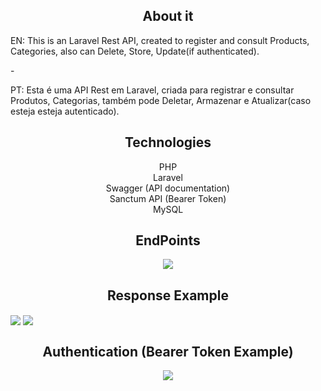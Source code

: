 <h2 align="center">About it</h2>
EN: This is an Laravel Rest API, created to register and consult Products, Categories, also can Delete, Store, Update(if authenticated).
<p>-</p>
PT: Esta é uma API Rest em Laravel, criada para registrar e consultar Produtos, Categorias, também pode Deletar, Armazenar e Atualizar(caso esteja esteja autenticado).

<h2 align="center">Technologies</h2>
<div style="display: inline_block;" align="center">
    PHP<br>
    Laravel<br>
    Swagger (API documentation)<br>
    Sanctum API (Bearer Token)<br>
    MySQL
</div>

<h2 align="center">EndPoints</h2>
<div style="display: inline_block;" align="center">
    <img align="center" src="https://user-images.githubusercontent.com/59860240/132143571-b9cfb50a-c7c5-4fbd-9176-792efce79490.png">
</div>

<h2 align="center">Response Example</h2>
<img align="center" src="https://user-images.githubusercontent.com/59860240/132143619-9457bc5c-2adb-4d0f-8cb4-8ca940d23b2c.png">
<img align="center" src="https://user-images.githubusercontent.com/59860240/132143752-742ec9b5-3cb9-424e-bbaa-36dbd6744fd1.png">

<h2 align="center">Authentication (Bearer Token Example)</h2>
<div style="display: inline_block;" align="center">
    <img align="center" src="https://user-images.githubusercontent.com/59860240/132143678-5d312585-c140-4319-aecc-38e0d7154b71.png">
</div>
